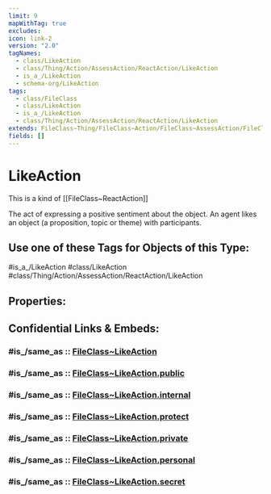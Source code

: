 ```yaml
---
limit: 9
mapWithTag: true
excludes: 
icon: link-2
version: "2.0"
tagNames:
  - class/LikeAction
  - class/Thing/Action/AssessAction/ReactAction/LikeAction
  - is_a_/LikeAction
  - schema-org/LikeAction
tags:
  - class/FileClass
  - class/LikeAction
  - is_a_/LikeAction
  - class/Thing/Action/AssessAction/ReactAction/LikeAction
extends: FileClass~Thing/FileClass~Action/FileClass~AssessAction/FileClass~ReactAction
fields: []
---
```


# LikeAction
This is a kind of [[FileClass~ReactAction]]

The act of expressing a positive sentiment about the object. An agent likes an object (a proposition, topic or theme) with participants.


## Use one of these Tags for Objects of this Type:

#is_a_/LikeAction
#class/LikeAction
#class/Thing/Action/AssessAction/ReactAction/LikeAction

## Properties:


## Confidential Links & Embeds: 

### #is_/same_as :: [FileClass~LikeAction](/_Standards/fileClass/FileClass~Thing/FileClass~Action/FileClass~AssessAction/FileClass~ReactAction/FileClass~LikeAction.md) 

### #is_/same_as :: [FileClass~LikeAction.public](/_public/fileClass/FileClass~Thing/FileClass~Action/FileClass~AssessAction/FileClass~ReactAction/FileClass~LikeAction.public.md) 

### #is_/same_as :: [FileClass~LikeAction.internal](/_internal/fileClass/FileClass~Thing/FileClass~Action/FileClass~AssessAction/FileClass~ReactAction/FileClass~LikeAction.internal.md) 

### #is_/same_as :: [FileClass~LikeAction.protect](/_protect/fileClass/FileClass~Thing/FileClass~Action/FileClass~AssessAction/FileClass~ReactAction/FileClass~LikeAction.protect.md) 

### #is_/same_as :: [FileClass~LikeAction.private](/_private/fileClass/FileClass~Thing/FileClass~Action/FileClass~AssessAction/FileClass~ReactAction/FileClass~LikeAction.private.md) 

### #is_/same_as :: [FileClass~LikeAction.personal](/_personal/fileClass/FileClass~Thing/FileClass~Action/FileClass~AssessAction/FileClass~ReactAction/FileClass~LikeAction.personal.md) 

### #is_/same_as :: [FileClass~LikeAction.secret](/_secret/fileClass/FileClass~Thing/FileClass~Action/FileClass~AssessAction/FileClass~ReactAction/FileClass~LikeAction.secret.md)

